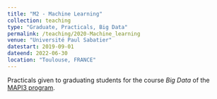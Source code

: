 ```yaml
---
title: "M2 - Machine Learning"
collection: teaching
type: "Graduate, Practicals, Big Data"
permalink: /teaching/2020-Machine_learning
venue: "Université Paul Sabatier"
datestart: 2019-09-01
dateend: 2022-06-30
location: "Toulouse, FRANCE"
---
```


Practicals given to graduating students for the course *Big Data* of the [MAPI3 program](https://departement-math.univ-tlse3.fr/master-mathematiques-appliquees-pour-l-ingenierie-l-industrie-et-l-innovation-mapi3-2).
